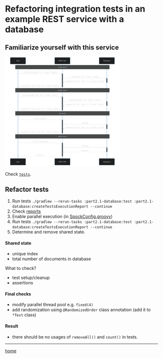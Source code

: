 # Refactoring integration tests in an example REST service with a database

## Familiarize yourself with this service

<img alt="sequence diagram" src=".readme/sequence.svg" width="75%">

Check [`tests`](src/test/groovy).

## Refactor tests

1. Run tests `./gradlew --rerun-tasks :part2.1-database:test :part2.1-database:createTestsExecutionReport --continue`
2. Check [reports](build/reports/tests-execution/html/test.html)
3. Enable parallel execution (in [SpockConfig.groovy](src/test/resources/SpockConfig.groovy))
4. Run tests `./gradlew --rerun-tasks :part2.1-database:test :part2.1-database:createTestsExecutionReport --continue`
5. Determine and remove shared state.

#### Shared state

- unique index
- total number of documents in database

What to check?

- test setup/cleanup
- assertions

#### Final checks

- modify parallel thread pool e.g. `fixed(4)`
- add randomization using `@RandomizedOrder` class annotation (add it to `*Test` class)

#### Result

- there should be no usages of `removeAll()` and `count()` in tests.

---
[home](../README.md)